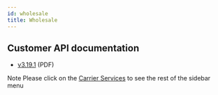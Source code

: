 ```yaml
---
id: wholesale
title: Wholesale
---
```


## Customer API documentation

- [v3.19.1](https://cdn.simwood.com/docs/simwood_apiv3.pdf) (PDF)

Note Please click on the [Carrier Services](/docs/wholesale/introduction) to see the rest of the sidebar menu